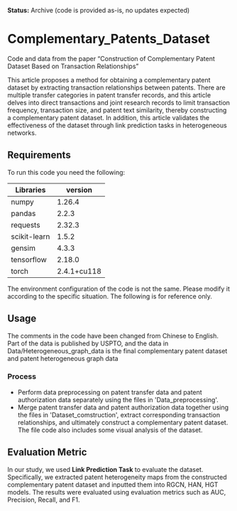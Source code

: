 **Status:** Archive (code is provided as-is, no updates expected)

# Complementary_Patents_Dataset

Code and data from the paper “Construction of Complementary Patent Dataset Based on Transaction Relationships”

This article proposes a method for obtaining a complementary patent dataset by extracting transaction relationships between patents. There are multiple transfer categories in patent transfer records, and this article delves into direct transactions and joint research records to limit transaction frequency, transaction size, and patent text similarity, thereby constructing a complementary patent dataset. In addition, this article validates the effectiveness of the dataset through link prediction tasks in heterogeneous networks.

## Requirements

To run this code you need the following:

| Libraries     | version |
| ------------- | ------- |
| numpy         | 1.26.4  |
| pandas        | 2.2.3   |
| requests      | 2.32.3  |
| scikit-learn  | 1.5.2   |
| gensim        | 4.3.3   |
| tensorflow    | 2.18.0  |
| torch         | 2.4.1+cu118   |

The environment configuration of the code is not the same. Please modify it according to the specific situation. The following is for reference only.

## Usage

The comments in the code have been changed from Chinese to English. Part of the data is published by USPTO, and the data in Data/Heterogeneous_graph_data is the final complementary patent dataset and patent heterogeneous graph data

### Process

- Perform data preprocessing on patent transfer data and patent authorization data separately using the files in 'Data_preprocessing'.
- Merge patent transfer data and patent authorization data together using the files in 'Dataset_comstruction', extract corresponding transaction relationships, and ultimately construct a complementary patent dataset. The file code also includes some visual analysis of the dataset.

## Evaluation Metric

In our study, we used **Link Prediction Task** to evaluate the dataset. Specifically, we extracted patent heterogeneity maps from the constructed complementary patent dataset and inputted them into RGCN, HAN, HGT models. The results were evaluated using evaluation metrics such as AUC, Precision, Recall, and F1.
